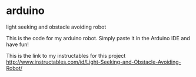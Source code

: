 # arduino
light seeking and obstacle avoiding robot

This is the code for my arduino robot.
Simply paste it in the Arduino IDE and have fun!

This is the link to my instructables for this project
http://www.instructables.com/id/Light-Seeking-and-Obstacle-Avoiding-Robot/
